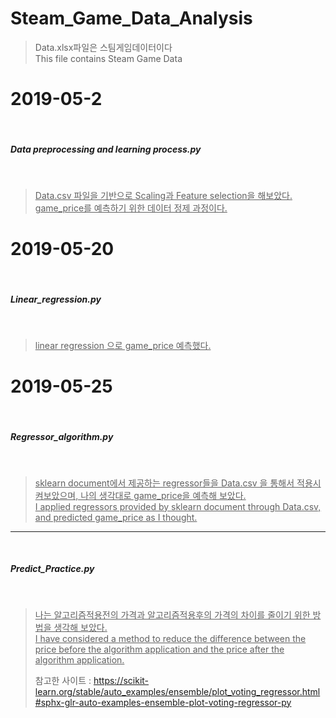 # Steam_Game_Data_Analysis

<blockquote>
Data.xlsx파일은 스팀게임데이터이다
</br>
This file contains Steam Game Data
</blockquote>
<h1>2019-05-2</h1>
</br>
<b><h5>Data preprocessing and learning process.py</h5></b>
</br>
<blockquote>
<ins>Data.csv 파일을 기반으로 Scaling과 Feature selection을 해보았다.</ins>
</br>
<ins>game_price를 예측하기 위한 데이터 정제 과정이다.</ins>
</blockquote>
<h1>2019-05-20</h1>
</br>
<b><h5>Linear_regression.py</h5></b>
</br>
<blockquote>
<ins>linear regression 으로 game_price 예측했다.</ins>
</blockquote>
<h1>2019-05-25</h1>
</br>
<b><h5>Regressor_algorithm.py</h5></b>
</br>
<blockquote>
<ins>sklearn document에서 제공하는 regressor들을 Data.csv 을 통해서 적용시켜보았으며, 나의 생각대로 game_price을 예측해 보았다.</ins>
</br>
<ins>I applied regressors provided by sklearn document through Data.csv, and predicted game_price as I thought.</ins>
</blockquote>
<hr>
</br>
<b><h5>Predict_Practice.py</h5></b>
</br>
<blockquote>
<ins>나는 알고리즘적용전의 가격과 알고리즘적용후의 가격의 차이를 줄이기 위한 방법을 생각해 보았다.</ins>
</br>
<ins>I have considered a method to reduce the difference between the price before the algorithm application and the price after the algorithm application.</ins>

참고한 사이트 : https://scikit-learn.org/stable/auto_examples/ensemble/plot_voting_regressor.html#sphx-glr-auto-examples-ensemble-plot-voting-regressor-py
</blockquote>

